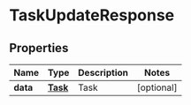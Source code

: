 
# TaskUpdateResponse

## Properties
Name | Type | Description | Notes
------------ | ------------- | ------------- | -------------
**data** | [**Task**](Task.md) | Task |  [optional]



